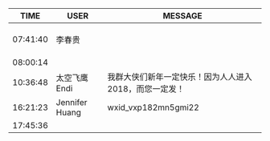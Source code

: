 TIME | USER | MESSAGE
--- | --- | ---
07:41:40 | 李春贵 | <?xml version="1.0"?><br/><msg><br/>	<img aeskey="ce68588a20434699b6f39f79f8183573" encryver="1" cdnthumbaeskey="ce68588a20434699b6f39f79f8183573" cdnthumburl="304e0201000447304502010002041d1b31a7020310d95f020422c1cdcb02045a48e1bd0420363034323037363534384063686174726f6f6d31315f313531343732353831370204010c00020201000400" cdnthumblength="4862" cdnthumbheight="76" cdnthumbwidth="120" cdnmidheight="0" cdnmidwidth="0" cdnhdheight="0" cdnhdwidth="0" cdnmidimgurl="304e0201000447304502010002041d1b31a7020310d95f020422c1cdcb02045a48e1bd0420363034323037363534384063686174726f6f6d31315f313531343732353831370204010c00020201000400" length="91418" /><br/></msg><br/>
08:00:14 | | 
10:36:48 | 太空飞鹰Endi | 我群大侠们新年一定快乐！因为人人进入2018，而您一定发！
16:21:23 | Jennifer Huang | wxid_vxp182mn5gmi22
17:45:36 | | 
